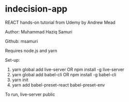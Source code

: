 # indecision-app
REACT hands-on tutorial from Udemy by Andrew Mead

Author: Muhammad Haziq Samuri

Github: msamuri

Requires node.js and yarn

Set-up: 
1. yarn global add live-server OR npm install -g live-server
2. yarn global add babel-cli OR npm install -g babel-cli
3. yarn init
4. yarn add babel-preset-react babel-preset-env


To run, live-server public 